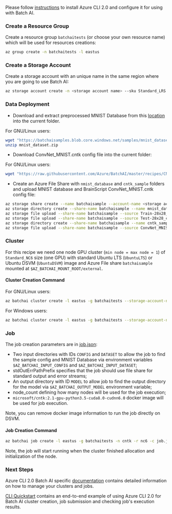 Please follow [instructions](/documentation/using-azure-cli-20.md) to install Azure CLI 2.0 and configure it for using with Batch AI.

### Create a Resource Group

Create a resource group ```batchaitests``` (or choose your own resource name) which will be used for resources creations:

```sh
az group create -n batchaitests -l eastus
```

### Create a Storage Account

Create a storage account with an unique name in the same region where you are going to use Batch AI:

```sh
az storage account create -n <storage account name> --sku Standard_LRS -l eastus -g batchaitests
```

### Data Deployment

- Download and extract preprocessed MNIST Database from this [location](https://batchaisamples.blob.core.windows.net/samples/mnist_dataset.zip?st=2017-09-29T18%3A29%3A00Z&se=2099-12-31T08%3A00%3A00Z&sp=rl&sv=2016-05-31&sr=c&sig=PmhL%2BYnYAyNTZr1DM2JySvrI12e%2F4wZNIwCtf7TRI%2BM%3D) into the current folder.

For GNU/Linux users:

```sh
wget "https://batchaisamples.blob.core.windows.net/samples/mnist_dataset.zip?st=2017-09-29T18%3A29%3A00Z&se=2099-12-31T08%3A00%3A00Z&sp=rl&sv=2016-05-31&sr=c&sig=PmhL%2BYnYAyNTZr1DM2JySvrI12e%2F4wZNIwCtf7TRI%2BM%3D" -O mnist_dataset.zip
unzip mnist_dataset.zip
```

- Download ConvNet_MNIST.cntk config file into the current folder:

For GNU/Linux users:

```sh
wget "https://raw.githubusercontent.com/Azure/BatchAI/master/recipes/CNTK/CNTK-GPU-BrainScript/ConvNet_MNIST.cntk?token=AcZzrfNpH_TV0LwzeHO_iGt4Kuh04on8ks5Z4bFrwA%3D%3D" -O ConvNet_MNIST.cntk
```

- Create an Azure File Share with `nmist_database` and `cntk_sample` folders and upload MNIST database and BrainScript ConvNet_MNIST.cntk config file:

```sh
az storage share create --name batchaisample --account-name <storage account name>
az storage directory create --share-name batchaisample --name mnist_database
az storage file upload --share-name batchaisample --source Train-28x28_cntk_text.txt --path mnist_database
az storage file upload --share-name batchaisample --source Test-28x28_cntk_text.txt --path mnist_database
az storage directory create --share-name batchaisample --name cntk_samples
az storage file upload --share-name batchaisample --source ConvNet_MNIST.cntk --path cntk_samples
```

### Cluster

For this recipe we need one node GPU cluster (`min node = max node = 1`) of `Standard_NC6` size (one GPU) with standard Ubuntu LTS (`UbuntuLTS`) or Ubuntu DSVM (```UbuntuDSVM```) image and Azure File share `batchaisample` mounted at `$AZ_BATCHAI_MOUNT_ROOT/external`.

#### Cluster Creation Command

For GNU/Linux users:

```sh
az batchai cluster create -l eastus -g batchaitests --storage-account-name <storage account name> -n nc6 -i UbuntuDSVM -s Standard_NC6 --min 1 --max 1 --afs-name batchaisample --afs-mount-path external -u $USER -k ~/.ssh/id_rsa.pub
```

For Windows users:

```sh
az batchai cluster create -l eastus -g batchaitests --storage-account-name <storage account name> -n nc6 -i UbuntuDSVM -s Standard_NC6 --min 1 --max 1 --afs-name batchaisample --afs-mount-path external -u <user_name> -p <password>
```

### Job

The job creation parameters are in [job.json](./job.json):

- Two input directories with IDs `CONFIG` and `DATASET` to allow the job to find the sample config and MNIST Database via environment variables `$AZ_BATCHAI_INPUT_CONFIG` and `$AZ_BATCHAI_INPUT_DATASET`;
- stdOutErrPathPrefix specifies that the job should use file share for standard output and error streams;
- An output directory with ID `MODEL` to allow job to find the output directory for the model via `$AZ_BATCHAI_OUTPUT_MODEL` environment variable;
- node_count defining how many nodes will be used for the job execution;
- ```microsoft/cntk:2.1-gpu-python3.5-cuda8.0-cudnn6.0``` docker image will be used for job execution.

Note, you can remove docker image information to run the job directly on DSVM.

#### Job Creation Command

```sh
az batchai job create -l eastus -g batchaitests -n cntk -r nc6 -c job.json
```

Note, the job will start running when the cluster finished allocation and initialization of the node.

### Next Steps

Azure CLI 2.0 Batch AI specific [documentation](/documentation/using-azure-cli-20.md) contains detailed information on
how to manage your clusters and jobs.

[CLI Quickstart](https://docs.microsoft.com/en-us/azure/batch-ai/quickstart-cli) contains an end-to-end example of using
Azure CLI 2.0 for Batch AI cluster creation, job submission and checking job's execution results.